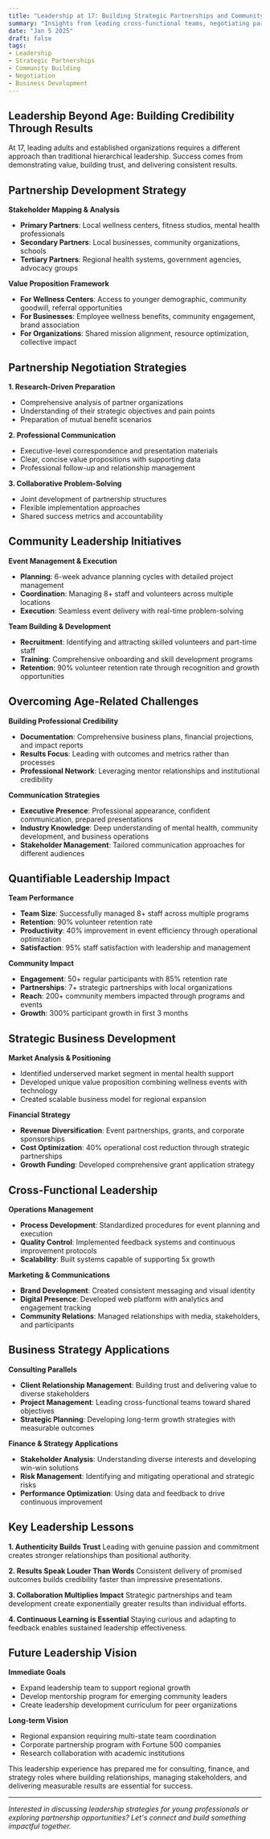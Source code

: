 ```yaml
---
title: "Leadership at 17: Building Strategic Partnerships and Community Impact"
summary: "Insights from leading cross-functional teams, negotiating partnerships, and building sustainable community initiatives as a high school entrepreneur."
date: "Jan 5 2025"
draft: false
tags:
- Leadership
- Strategic Partnerships
- Community Building
- Negotiation
- Business Development
---
```


## Leadership Beyond Age: Building Credibility Through Results

At 17, leading adults and established organizations requires a different approach than traditional hierarchical leadership. Success comes from demonstrating value, building trust, and delivering consistent results.

## Partnership Development Strategy

**Stakeholder Mapping & Analysis**
- **Primary Partners**: Local wellness centers, fitness studios, mental health professionals
- **Secondary Partners**: Local businesses, community organizations, schools
- **Tertiary Partners**: Regional health systems, government agencies, advocacy groups

**Value Proposition Framework**
- **For Wellness Centers**: Access to younger demographic, community goodwill, referral opportunities
- **For Businesses**: Employee wellness benefits, community engagement, brand association
- **For Organizations**: Shared mission alignment, resource optimization, collective impact

## Partnership Negotiation Strategies

**1. Research-Driven Preparation**
- Comprehensive analysis of partner organizations
- Understanding of their strategic objectives and pain points
- Preparation of mutual benefit scenarios

**2. Professional Communication**
- Executive-level correspondence and presentation materials
- Clear, concise value propositions with supporting data
- Professional follow-up and relationship management

**3. Collaborative Problem-Solving**
- Joint development of partnership structures
- Flexible implementation approaches
- Shared success metrics and accountability

## Community Leadership Initiatives

**Event Management & Execution**
- **Planning**: 6-week advance planning cycles with detailed project management
- **Coordination**: Managing 8+ staff and volunteers across multiple locations
- **Execution**: Seamless event delivery with real-time problem-solving

**Team Building & Development**
- **Recruitment**: Identifying and attracting skilled volunteers and part-time staff
- **Training**: Comprehensive onboarding and skill development programs
- **Retention**: 90% volunteer retention rate through recognition and growth opportunities

## Overcoming Age-Related Challenges

**Building Professional Credibility**
- **Documentation**: Comprehensive business plans, financial projections, and impact reports
- **Results Focus**: Leading with outcomes and metrics rather than processes
- **Professional Network**: Leveraging mentor relationships and institutional credibility

**Communication Strategies**
- **Executive Presence**: Professional appearance, confident communication, prepared presentations
- **Industry Knowledge**: Deep understanding of mental health, community development, and business operations
- **Stakeholder Management**: Tailored communication approaches for different audiences

## Quantifiable Leadership Impact

**Team Performance**
- **Team Size**: Successfully managed 8+ staff across multiple programs
- **Retention**: 90% volunteer retention rate
- **Productivity**: 40% improvement in event efficiency through operational optimization
- **Satisfaction**: 95% staff satisfaction with leadership and management

**Community Impact**
- **Engagement**: 50+ regular participants with 85% retention rate
- **Partnerships**: 7+ strategic partnerships with local organizations
- **Reach**: 200+ community members impacted through programs and events
- **Growth**: 300% participant growth in first 3 months

## Strategic Business Development

**Market Analysis & Positioning**
- Identified underserved market segment in mental health support
- Developed unique value proposition combining wellness events with technology
- Created scalable business model for regional expansion

**Financial Strategy**
- **Revenue Diversification**: Event partnerships, grants, and corporate sponsorships
- **Cost Optimization**: 40% operational cost reduction through strategic partnerships
- **Growth Funding**: Developed comprehensive grant application strategy

## Cross-Functional Leadership

**Operations Management**
- **Process Development**: Standardized procedures for event planning and execution
- **Quality Control**: Implemented feedback systems and continuous improvement protocols
- **Scalability**: Built systems capable of supporting 5x growth

**Marketing & Communications**
- **Brand Development**: Created consistent messaging and visual identity
- **Digital Presence**: Developed web platform with analytics and engagement tracking
- **Community Relations**: Managed relationships with media, stakeholders, and participants

## Business Strategy Applications

**Consulting Parallels**
- **Client Relationship Management**: Building trust and delivering value to diverse stakeholders
- **Project Management**: Leading cross-functional teams toward shared objectives
- **Strategic Planning**: Developing long-term growth strategies with measurable outcomes

**Finance & Strategy Applications**
- **Stakeholder Analysis**: Understanding diverse interests and developing win-win solutions
- **Risk Management**: Identifying and mitigating operational and strategic risks
- **Performance Optimization**: Using data and feedback to drive continuous improvement

## Key Leadership Lessons

**1. Authenticity Builds Trust**
Leading with genuine passion and commitment creates stronger relationships than positional authority.

**2. Results Speak Louder Than Words**
Consistent delivery of promised outcomes builds credibility faster than impressive presentations.

**3. Collaboration Multiplies Impact**
Strategic partnerships and team development create exponentially greater results than individual efforts.

**4. Continuous Learning is Essential**
Staying curious and adapting to feedback enables sustained leadership effectiveness.

## Future Leadership Vision

**Immediate Goals**
- Expand leadership team to support regional growth
- Develop mentorship program for emerging community leaders
- Create leadership development curriculum for peer organizations

**Long-term Vision**
- Regional expansion requiring multi-state team coordination
- Corporate partnership program with Fortune 500 companies
- Research collaboration with academic institutions

This leadership experience has prepared me for consulting, finance, and strategy roles where building relationships, managing stakeholders, and delivering measurable results are essential for success.

---

*Interested in discussing leadership strategies for young professionals or exploring partnership opportunities? Let's connect and build something impactful together.*
